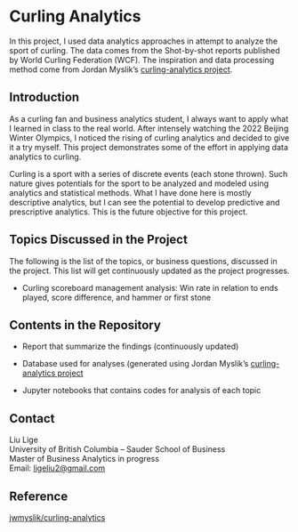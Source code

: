 # Curling Analytics

In this project, I used data analytics approaches in attempt to analyze the sport of curling. The data comes from the Shot-by-shot reports published by World Curling Federation (WCF). The inspiration and data processing method come from Jordan Myslik’s [curling-analytics project](https://github.com/jwmyslik/curling-analytics).

## Introduction

As a curling fan and business analytics student, I always want to apply what I learned in class to the real world. After intensely watching the 2022 Beijing Winter Olympics, I noticed the rising of curling analytics and decided to give it a try myself. This project demonstrates some of the effort in applying data analytics to curling.

Curling is a sport with a series of discrete events (each stone thrown). Such nature gives potentials for the sport to be analyzed and modeled using analytics and statistical methods. What I have done here is mostly descriptive analytics, but I can see the potential to develop predictive and prescriptive analytics. This is the future objective for this project.

## Topics Discussed in the Project

The following is the list of the topics, or business questions, discussed in the project. This list will get continuously updated as the project progresses.

+ Curling scoreboard management analysis: Win rate in relation to ends played, score difference, and hammer or first stone

## Contents in the Repository

+ Report that summarize the findings (continuously updated)

+ Database used for analyses (generated using Jordan Myslik’s [curling-analytics project]( https://github.com/jwmyslik/curling-analytics)

+ Jupyter notebooks that contains codes for analysis of each topic

## Contact

Liu Lige<br>
University of British Columbia – Sauder School of Business<br>
Master of Business Analytics in progress<br>
Email: [ligeliu2@gmail.com](mailto:ligeliu2@gmail.com)

## Reference

[jwmyslik/curling-analytics](https://github.com/jwmyslik/curling-analytics)
